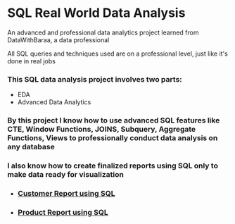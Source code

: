# SQL Real World Data Analysis
An advanced and professional data analytics project learned from DataWithBaraa, a data professional

All SQL queries and techniques used are on a professional level, just like it's done in real jobs

### This SQL data analysis project involves two parts:
- EDA
- Advanced Data Analytics

### By this project I know how to use advanced SQL features like CTE, Window Functions, JOINS, Subquery, Aggregate Functions, Views to professionally conduct data analysis on any database
### I also know how to create finalized reports using SQL only to make data ready for visualization
- ### [Customer Report using SQL](https://github.com/Satyaki-78/SQL_Data_Analysis/blob/main/Advanced%20Analytics/06_build_customer_report.sql)
- ### [Product Report using SQL](https://github.com/Satyaki-78/SQL_Data_Analysis/blob/main/Advanced%20Analytics/07_build_product_report.sql)
